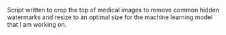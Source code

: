 Script written to crop the top of medical images to remove common hidden watermarks and resize to an optimal size for the machine learning model that I am working on. 
